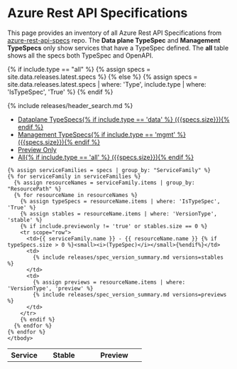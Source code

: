 # Azure Rest API Specifications

This page provides an inventory of all Azure Rest API Specifications from [azure-rest-api-specs](https://github.com/Azure/azure-rest-api-specs) repo. The **Data plane TypeSpec** and **Management TypeSpecs** only show services that have a TypeSpec defined. The **all** table shows all the specs both TypeSpec and OpenAPI. 

{% if include.type == "all" %}
  {% assign specs = site.data.releases.latest.specs %}
{% else %}
  {% assign specs = site.data.releases.latest.specs | where: 'Type', include.type | where: 'IsTypeSpec', 'True' %}
{% endif %}

{% include releases/header_search.md %}

<ul class="nav nav-tabs">
  <li class="nav-item {% if include.type == 'data' %}active{% endif %}">
    <a class="nav-link" href="{{ site.baseurl }}/releases/latest/specs.html">Dataplane TypeSpecs{% if include.type == 'data' %} ({{specs.size}}){% endif %}</a>
  </li>
  <li class="nav-item {% if include.type == 'mgmt' %}active{% endif %}">
    <a class="nav-link" href="{{ site.baseurl }}/releases/latest/mgmt/specs.html">Management TypeSpecs{% if include.type == 'mgmt' %} ({{specs.size}}){% endif %}</a>
  </li>
  <li class="nav-item {% if include.type == 'all' and include.previewonly == 'true' %}active{% endif %}">
    <a class="nav-link" href="{{ site.baseurl }}/releases/latest/all/preview-only-specs.html">Preview Only</a>
  </li>
  <li class="nav-item {% if include.type == 'all' and include.previewonly != 'true' %}active{% endif %}">
    <a class="nav-link" href="{{ site.baseurl }}/releases/latest/all/specs.html">All{% if include.type == 'all' %} ({{specs.size}}){% endif %}</a>
  </li>
</ul>

<div class="table-responsive">
  <table class="table table-bordered table-condensed">
    <tr>
      <th scope="col" style="width: 25%;">Service</th>
      <th scope="col">Stable</th>
      <th scope="col">Preview</th>
    </tr>
    <tbody id="myTable">

    {% assign serviceFamilies = specs | group_by: "ServiceFamily" %}
    {% for serviceFamily in serviceFamilies %}
      {% assign resourceNames = serviceFamily.items | group_by: "ResourcePath" %}
      {% for resourceName in resourceNames %}
        {% assign typeSpecs = resourceName.items | where: 'IsTypeSpec', 'True' %}
        {% assign stables = resourceName.items | where: 'VersionType', 'stable' %}
        {% if include.previewonly != 'true' or stables.size == 0 %}
        <tr scope="row">
          <td>{{ serviceFamily.name }} - {{ resourceName.name }} {% if typeSpecs.size > 0 %}<small><i>(TypeSpec)</i></small>{%endif%}</td>
          <td>
            {% include releases/spec_version_summary.md versions=stables %}
          </td>
          <td>
            {% assign previews = resourceName.items | where: 'VersionType', 'preview' %}
            {% include releases/spec_version_summary.md versions=previews %}
          </td>
        </tr>
        {% endif %}
      {% endfor %}
    {% endfor %}
    </tbody>
  </table>
</div>

